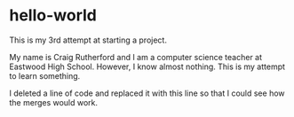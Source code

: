 # hello-world
This is my 3rd attempt at starting a project.

My name is Craig Rutherford and I am a computer science teacher at Eastwood High School. However, I know almost nothing. This is my attempt to learn something.

I deleted a line of code and replaced it with this line so that I could see how the merges would work.
